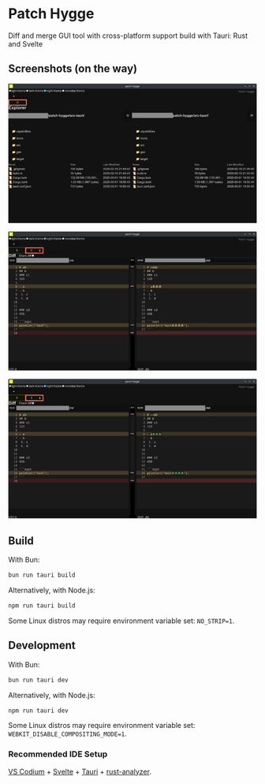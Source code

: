 # Patch Hygge

Diff and merge GUI tool with cross-platform support build with Tauri: Rust and Svelte

## Screenshots (on the way)

![explorer-01](docs/.assets/explorer-01.png)

![diff-01-lines](docs/.assets/diff-01-lines.png)

![diff-02-chars](docs/.assets/diff-02-chars.png)

## Build

With Bun:

```sh
bun run tauri build
```

Alternatively, with Node.js:

```sh
npm run tauri build
```

Some Linux distros may require environment variable set: `NO_STRIP=1`.

## Development

With Bun:

```sh
bun run tauri dev
```

Alternatively, with Node.js:

```sh
npm run tauri dev
```

Some Linux distros may require environment variable set: `WEBKIT_DISABLE_COMPOSITING_MODE=1`.

### Recommended IDE Setup

[VS Codium](https://vscodium.com/) + [Svelte](https://marketplace.visualstudio.com/items?itemName=svelte.svelte-vscode) + [Tauri](https://marketplace.visualstudio.com/items?itemName=tauri-apps.tauri-vscode) + [rust-analyzer](https://marketplace.visualstudio.com/items?itemName=rust-lang.rust-analyzer).

